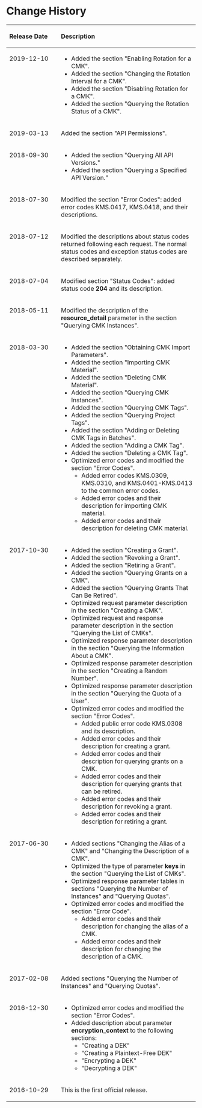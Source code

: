 # Change History <a name="kms_02_0304"></a>

<a name="en-us_topic_0112992352_table1557726816410"></a>
<table><thead align="left"><tr id="en-us_topic_0112992352_en-us_topic_0172241630_row2942532716410"><th class="cellrowborder" valign="top" width="27.27%" id="mcps1.1.3.1.1"><p id="en-us_topic_0112992352_en-us_topic_0172241630_p5627845516410"><a name="en-us_topic_0112992352_en-us_topic_0172241630_p5627845516410"></a><a name="en-us_topic_0112992352_en-us_topic_0172241630_p5627845516410"></a><strong id="en-us_topic_0112992352_en-us_topic_0172241630_b5800814916410_2"><a name="en-us_topic_0112992352_en-us_topic_0172241630_b5800814916410_2"></a><a name="en-us_topic_0112992352_en-us_topic_0172241630_b5800814916410_2"></a>Release Date</strong></p>
</th>
<th class="cellrowborder" valign="top" width="72.72999999999999%" id="mcps1.1.3.1.2"><p id="en-us_topic_0112992352_en-us_topic_0172241630_p2382284816410"><a name="en-us_topic_0112992352_en-us_topic_0172241630_p2382284816410"></a><a name="en-us_topic_0112992352_en-us_topic_0172241630_p2382284816410"></a><strong id="en-us_topic_0112992352_en-us_topic_0172241630_b3316380216410_2"><a name="en-us_topic_0112992352_en-us_topic_0172241630_b3316380216410_2"></a><a name="en-us_topic_0112992352_en-us_topic_0172241630_b3316380216410_2"></a>Description</strong></p>
</th>
</tr>
</thead>
<tbody><tr id="en-us_topic_0112992352_en-us_topic_0172241630_row97990818161"><td class="cellrowborder" valign="top" width="27.27%" headers="mcps1.1.3.1.1 "><p id="en-us_topic_0112992352_en-us_topic_0172241630_p20531135218408"><a name="en-us_topic_0112992352_en-us_topic_0172241630_p20531135218408"></a><a name="en-us_topic_0112992352_en-us_topic_0172241630_p20531135218408"></a>2019-12-10</p>
</td>
<td class="cellrowborder" valign="top" width="72.72999999999999%" headers="mcps1.1.3.1.2 "><a name="en-us_topic_0112992352_en-us_topic_0172241630_en-us_topic_0112992352_en-us_topic_0172241630_ul0290529141411"></a><a name="en-us_topic_0112992352_en-us_topic_0172241630_en-us_topic_0112992352_en-us_topic_0172241630_ul0290529141411"></a><ul id="en-us_topic_0112992352_en-us_topic_0172241630_en-us_topic_0112992352_en-us_topic_0172241630_ul0290529141411"><li>Added the section "Enabling Rotation for a CMK".</li><li>Added the section "Changing the Rotation Interval for a CMK".</li><li>Added the section "Disabling Rotation for a CMK".</li><li>Added the section "Querying the Rotation Status of a CMK".</li></ul>
</td>
</tr>
<tr id="en-us_topic_0112992352_en-us_topic_0172241630_row91871221153214"><td class="cellrowborder" valign="top" width="27.27%" headers="mcps1.1.3.1.1 "><p id="en-us_topic_0112992352_en-us_topic_0172241630_p1818862118320"><a name="en-us_topic_0112992352_en-us_topic_0172241630_p1818862118320"></a><a name="en-us_topic_0112992352_en-us_topic_0172241630_p1818862118320"></a>2019-03-13</p>
</td>
<td class="cellrowborder" valign="top" width="72.72999999999999%" headers="mcps1.1.3.1.2 "><p id="en-us_topic_0112992352_en-us_topic_0172241630_p121881421183217"><a name="en-us_topic_0112992352_en-us_topic_0172241630_p121881421183217"></a><a name="en-us_topic_0112992352_en-us_topic_0172241630_p121881421183217"></a>Added the section "API Permissions".</p>
</td>
</tr>
<tr id="en-us_topic_0112992352_en-us_topic_0172241630_row851185441815"><td class="cellrowborder" valign="top" width="27.27%" headers="mcps1.1.3.1.1 "><p id="en-us_topic_0112992352_en-us_topic_0172241630_p15512175415185"><a name="en-us_topic_0112992352_en-us_topic_0172241630_p15512175415185"></a><a name="en-us_topic_0112992352_en-us_topic_0172241630_p15512175415185"></a>2018-09-30</p>
</td>
<td class="cellrowborder" valign="top" width="72.72999999999999%" headers="mcps1.1.3.1.2 "><a name="en-us_topic_0112992352_en-us_topic_0172241630_ul15991194214488"></a><a name="en-us_topic_0112992352_en-us_topic_0172241630_ul15991194214488"></a><ul id="en-us_topic_0112992352_en-us_topic_0172241630_ul15991194214488"><li>Added the section "Querying All API Versions."</li><li>Added the section "Querying a Specified API Version."</li></ul>
</td>
</tr>
<tr id="en-us_topic_0112992352_en-us_topic_0172241630_row9343129123219"><td class="cellrowborder" valign="top" width="27.27%" headers="mcps1.1.3.1.1 "><p id="en-us_topic_0112992352_en-us_topic_0172241630_p15343179193217"><a name="en-us_topic_0112992352_en-us_topic_0172241630_p15343179193217"></a><a name="en-us_topic_0112992352_en-us_topic_0172241630_p15343179193217"></a>2018-07-30</p>
</td>
<td class="cellrowborder" valign="top" width="72.72999999999999%" headers="mcps1.1.3.1.2 "><p id="en-us_topic_0112992352_en-us_topic_0172241630_p10437162193216"><a name="en-us_topic_0112992352_en-us_topic_0172241630_p10437162193216"></a><a name="en-us_topic_0112992352_en-us_topic_0172241630_p10437162193216"></a>Modified the section "Error Codes": added error codes KMS.0417, KMS.0418, and their descriptions.</p>
</td>
</tr>
<tr id="en-us_topic_0112992352_en-us_topic_0172241630_row117171909423"><td class="cellrowborder" valign="top" width="27.27%" headers="mcps1.1.3.1.1 "><p id="en-us_topic_0112992352_en-us_topic_0172241630_p1371819044216"><a name="en-us_topic_0112992352_en-us_topic_0172241630_p1371819044216"></a><a name="en-us_topic_0112992352_en-us_topic_0172241630_p1371819044216"></a>2018-07-12</p>
</td>
<td class="cellrowborder" valign="top" width="72.72999999999999%" headers="mcps1.1.3.1.2 "><p id="en-us_topic_0112992352_en-us_topic_0172241630_p121934531494"><a name="en-us_topic_0112992352_en-us_topic_0172241630_p121934531494"></a><a name="en-us_topic_0112992352_en-us_topic_0172241630_p121934531494"></a>Modified the descriptions about status codes returned following each request. The normal status codes and exception status codes are described separately.</p>
</td>
</tr>
<tr id="en-us_topic_0112992352_en-us_topic_0172241630_row73214818569"><td class="cellrowborder" valign="top" width="27.27%" headers="mcps1.1.3.1.1 "><p id="en-us_topic_0112992352_en-us_topic_0172241630_p203334810561"><a name="en-us_topic_0112992352_en-us_topic_0172241630_p203334810561"></a><a name="en-us_topic_0112992352_en-us_topic_0172241630_p203334810561"></a>2018-07-04</p>
</td>
<td class="cellrowborder" valign="top" width="72.72999999999999%" headers="mcps1.1.3.1.2 "><p id="en-us_topic_0112992352_en-us_topic_0172241630_p112419417423"><a name="en-us_topic_0112992352_en-us_topic_0172241630_p112419417423"></a><a name="en-us_topic_0112992352_en-us_topic_0172241630_p112419417423"></a>Modified section "Status Codes": added status code <strong id="en-us_topic_0112992352_en-us_topic_0172241630_b754503312303"><a name="en-us_topic_0112992352_en-us_topic_0172241630_b754503312303"></a><a name="en-us_topic_0112992352_en-us_topic_0172241630_b754503312303"></a>204</strong> and its description.</p>
</td>
</tr>
<tr id="en-us_topic_0112992352_en-us_topic_0172241630_row07368369412"><td class="cellrowborder" valign="top" width="27.27%" headers="mcps1.1.3.1.1 "><p id="en-us_topic_0112992352_en-us_topic_0172241630_p1973619367418"><a name="en-us_topic_0112992352_en-us_topic_0172241630_p1973619367418"></a><a name="en-us_topic_0112992352_en-us_topic_0172241630_p1973619367418"></a>2018-05-11</p>
</td>
<td class="cellrowborder" valign="top" width="72.72999999999999%" headers="mcps1.1.3.1.2 "><p id="en-us_topic_0112992352_en-us_topic_0172241630_p13994135554112"><a name="en-us_topic_0112992352_en-us_topic_0172241630_p13994135554112"></a><a name="en-us_topic_0112992352_en-us_topic_0172241630_p13994135554112"></a>Modified the description of the <strong id="en-us_topic_0112992352_en-us_topic_0172241630_b6949195735413"><a name="en-us_topic_0112992352_en-us_topic_0172241630_b6949195735413"></a><a name="en-us_topic_0112992352_en-us_topic_0172241630_b6949195735413"></a>resource_detail</strong> parameter in the section "Querying CMK Instances".</p>
</td>
</tr>
<tr id="en-us_topic_0112992352_en-us_topic_0172241630_row8698105511310"><td class="cellrowborder" valign="top" width="27.27%" headers="mcps1.1.3.1.1 "><p id="en-us_topic_0112992352_en-us_topic_0172241630_p86981955161316"><a name="en-us_topic_0112992352_en-us_topic_0172241630_p86981955161316"></a><a name="en-us_topic_0112992352_en-us_topic_0172241630_p86981955161316"></a>2018-03-30</p>
</td>
<td class="cellrowborder" valign="top" width="72.72999999999999%" headers="mcps1.1.3.1.2 "><a name="en-us_topic_0112992352_en-us_topic_0172241630_ul0290529141411"></a><a name="en-us_topic_0112992352_en-us_topic_0172241630_ul0290529141411"></a><ul id="en-us_topic_0112992352_en-us_topic_0172241630_ul0290529141411"><li>Added the section "Obtaining CMK Import Parameters".</li><li>Added the section "Importing CMK Material".</li><li>Added the section "Deleting CMK Material".</li><li>Added the section "Querying CMK Instances".</li><li>Added the section "Querying CMK Tags".</li><li>Added the section "Querying Project Tags".</li><li>Added the section "Adding or Deleting CMK Tags in Batches".</li><li>Added the section "Adding a CMK Tag".</li><li>Added the section "Deleting a CMK Tag".</li><li>Optimized error codes and modified the section "Error Codes".<a name="en-us_topic_0112992352_en-us_topic_0172241630_ul18624141121618"></a><a name="en-us_topic_0112992352_en-us_topic_0172241630_ul18624141121618"></a><ul id="en-us_topic_0112992352_en-us_topic_0172241630_ul18624141121618"><li>Added error codes KMS.0309, KMS.0310, and KMS.0401-KMS.0413 to the common error codes.</li><li>Added error codes and their description for importing CMK material.</li><li>Added error codes and their description for deleting CMK material.</li></ul>
</li></ul>
</td>
</tr>
<tr id="en-us_topic_0112992352_en-us_topic_0172241630_row25505869102932"><td class="cellrowborder" valign="top" width="27.27%" headers="mcps1.1.3.1.1 "><p id="en-us_topic_0112992352_en-us_topic_0172241630_p52709507102932"><a name="en-us_topic_0112992352_en-us_topic_0172241630_p52709507102932"></a><a name="en-us_topic_0112992352_en-us_topic_0172241630_p52709507102932"></a>2017-10-30</p>
</td>
<td class="cellrowborder" valign="top" width="72.72999999999999%" headers="mcps1.1.3.1.2 "><a name="en-us_topic_0112992352_en-us_topic_0172241630_ul46384363103019"></a><a name="en-us_topic_0112992352_en-us_topic_0172241630_ul46384363103019"></a><ul id="en-us_topic_0112992352_en-us_topic_0172241630_ul46384363103019"><li>Added the section "Creating a Grant".</li><li>Added the section "Revoking a Grant".</li><li>Added the section "Retiring a Grant".</li><li>Added the section "Querying Grants on a CMK".</li><li>Added the section "Querying Grants That Can Be Retired".</li><li>Optimized request parameter description in the section "Creating a CMK".</li><li>Optimized request and response parameter description in the section "Querying the List of CMKs".</li><li>Optimized response parameter description in the section "Querying the Information About a CMK".</li><li>Optimized response parameter description in the section "Creating a Random Number".</li><li>Optimized response parameter description in the section "Querying the Quota of a User".</li><li>Optimized error codes and modified the section "Error Codes".<a name="en-us_topic_0112992352_en-us_topic_0172241630_ul4549509410351"></a><a name="en-us_topic_0112992352_en-us_topic_0172241630_ul4549509410351"></a><ul id="en-us_topic_0112992352_en-us_topic_0172241630_ul4549509410351"><li>Added public error code KMS.0308 and its description.</li><li>Added error codes and their description for creating a grant.</li><li>Added error codes and their description for querying grants on a CMK.</li><li>Added error codes and their description for querying grants that can be retired.</li><li>Added error codes and their description for revoking a grant.</li><li>Added error codes and their description for retiring a grant.</li></ul>
</li></ul>
</td>
</tr>
<tr id="en-us_topic_0112992352_en-us_topic_0172241630_row1138921173118"><td class="cellrowborder" valign="top" width="27.27%" headers="mcps1.1.3.1.1 "><p id="en-us_topic_0112992352_en-us_topic_0172241630_p6630189315631"><a name="en-us_topic_0112992352_en-us_topic_0172241630_p6630189315631"></a><a name="en-us_topic_0112992352_en-us_topic_0172241630_p6630189315631"></a>2017-06-30</p>
</td>
<td class="cellrowborder" valign="top" width="72.72999999999999%" headers="mcps1.1.3.1.2 "><a name="en-us_topic_0112992352_en-us_topic_0172241630_ul4013984015821"></a><a name="en-us_topic_0112992352_en-us_topic_0172241630_ul4013984015821"></a><ul id="en-us_topic_0112992352_en-us_topic_0172241630_ul4013984015821"><li>Added sections "Changing the Alias of a CMK" and "Changing the Description of a CMK".</li><li>Optimized the type of parameter <strong id="en-us_topic_0112992352_en-us_topic_0172241630_b84235270616521"><a name="en-us_topic_0112992352_en-us_topic_0172241630_b84235270616521"></a><a name="en-us_topic_0112992352_en-us_topic_0172241630_b84235270616521"></a>keys</strong> in the section "Querying the List of CMKs".</li><li>Optimized response parameter tables in sections "Querying the Number of Instances" and "Querying Quotas".</li><li>Optimized error codes and modified the section "Error Code".<a name="en-us_topic_0112992352_en-us_topic_0172241630_ul5325711151636"></a><a name="en-us_topic_0112992352_en-us_topic_0172241630_ul5325711151636"></a><ul id="en-us_topic_0112992352_en-us_topic_0172241630_ul5325711151636"><li>Added error codes and their description for changing the alias of a CMK.</li><li>Added error codes and their description for changing the description of a CMK.</li></ul>
</li></ul>
</td>
</tr>
<tr id="en-us_topic_0112992352_en-us_topic_0172241630_row5442983815623"><td class="cellrowborder" valign="top" width="27.27%" headers="mcps1.1.3.1.1 "><p id="en-us_topic_0112992352_en-us_topic_0172241630_p2960721015633"><a name="en-us_topic_0112992352_en-us_topic_0172241630_p2960721015633"></a><a name="en-us_topic_0112992352_en-us_topic_0172241630_p2960721015633"></a>2017-02-08</p>
</td>
<td class="cellrowborder" valign="top" width="72.72999999999999%" headers="mcps1.1.3.1.2 "><p id="en-us_topic_0112992352_en-us_topic_0172241630_p4171113415633"><a name="en-us_topic_0112992352_en-us_topic_0172241630_p4171113415633"></a><a name="en-us_topic_0112992352_en-us_topic_0172241630_p4171113415633"></a>Added sections "Querying the Number of Instances" and "Querying Quotas".</p>
</td>
</tr>
<tr id="en-us_topic_0112992352_en-us_topic_0172241630_row15928092103325"><td class="cellrowborder" valign="top" width="27.27%" headers="mcps1.1.3.1.1 "><p id="en-us_topic_0112992352_en-us_topic_0172241630_p2965087103325"><a name="en-us_topic_0112992352_en-us_topic_0172241630_p2965087103325"></a><a name="en-us_topic_0112992352_en-us_topic_0172241630_p2965087103325"></a>2016-12-30</p>
</td>
<td class="cellrowborder" valign="top" width="72.72999999999999%" headers="mcps1.1.3.1.2 "><a name="en-us_topic_0112992352_en-us_topic_0172241630_ul6410828317222"></a><a name="en-us_topic_0112992352_en-us_topic_0172241630_ul6410828317222"></a><ul id="en-us_topic_0112992352_en-us_topic_0172241630_ul6410828317222"><li>Optimized error codes and modified the section "Error Codes".</li><li>Added description about parameter <span class="parmname" id="en-us_topic_0112992352_en-us_topic_0172241630_parmname778773275105418"><a name="en-us_topic_0112992352_en-us_topic_0172241630_parmname778773275105418"></a><a name="en-us_topic_0112992352_en-us_topic_0172241630_parmname778773275105418"></a><b>encryption_context</b></span> to the following sections:<a name="en-us_topic_0112992352_en-us_topic_0172241630_ul177498851752"></a><a name="en-us_topic_0112992352_en-us_topic_0172241630_ul177498851752"></a><ul id="en-us_topic_0112992352_en-us_topic_0172241630_ul177498851752"><li>"Creating a DEK"</li><li>"Creating a Plaintext-Free DEK"</li><li>"Encrypting a DEK"</li><li>"Decrypting a DEK"</li></ul>
</li></ul>
</td>
</tr>
<tr id="en-us_topic_0112992352_en-us_topic_0172241630_row5947359616410"><td class="cellrowborder" valign="top" width="27.27%" headers="mcps1.1.3.1.1 "><p id="en-us_topic_0112992352_en-us_topic_0172241630_p648803616410"><a name="en-us_topic_0112992352_en-us_topic_0172241630_p648803616410"></a><a name="en-us_topic_0112992352_en-us_topic_0172241630_p648803616410"></a>2016-10-29</p>
</td>
<td class="cellrowborder" valign="top" width="72.72999999999999%" headers="mcps1.1.3.1.2 "><p id="en-us_topic_0112992352_en-us_topic_0172241630_p1946537916410"><a name="en-us_topic_0112992352_en-us_topic_0172241630_p1946537916410"></a><a name="en-us_topic_0112992352_en-us_topic_0172241630_p1946537916410"></a>This is the first official release.</p>
</td>
</tr>
</tbody>
</table>

